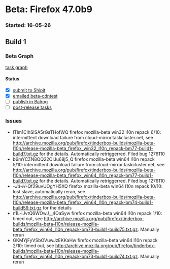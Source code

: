 # Beta: Firefox 47.0b9

### Started: 16-05-26

## Build 1

### Beta Graph
[task graph](https://tools.taskcluster.net/task-group-inspector/#FISk6eekTs62ivvHJIOB4A)


#### Status
- [x] [submit to Shipit](https://wiki.mozilla.org/Release:Release_Automation_on_Mercurial:Starting_a_Release#Submit_to_Ship_It)
- [x] [emailed beta-cdntest](../how-tos/relpro.md#1-email-drivers-re-release-live-on-cdntest-channel)
- [ ] [publish in Balrog](../how-tos/relpro.md#3-publish-in-balrog)
- [ ] [post-release tasks](../how-tos/relpro.md#4-post-release-step)

### Issues
- lTlm1CIhSlSA5rGaTHofWQ firefox mozilla-beta win32 l10n repack 6/10: intermittent download failure from cloud-mirror.taskcluster.net, see http://archive.mozilla.org/pub/firefox/tinderbox-builds/mozilla-beta-l10n/release-mozilla-beta_firefox_win32_l10n_repack-bm77-build1-build7.txt.gz for the details. Automatically retriggerred. Filed bug 1276110
- b6mYCZN8QQ22OIJu68j5_Q firefox mozilla-beta win64 l10n repack 5/10: intermittent download failure from cloud-mirror.taskcluster.net, see http://archive.mozilla.org/pub/firefox/tinderbox-builds/mozilla-beta-l10n/release-mozilla-beta_firefox_win64_l10n_repack-bm77-build1-build7.txt.gz for the details. Automatically retriggerred. Filed bug 1276110
- -_Jd-H_-Qf29uvUOgYH5XQ firefox mozilla-beta win64 l10n repack 10/10: lost slave, automatically reran, see http://archive.mozilla.org/pub/firefox/tinderbox-builds/mozilla-beta-l10n/release-mozilla-beta_firefox_win64_l10n_repack-bm74-build1-build59.txt.gz for the details
- n1L-iJvtQ6WOwJ__4OaSyw firefox mozilla-beta win64 l10n repack 1/10: timed out, see http://archive.mozilla.org/pub/firefox/tinderbox-builds/mozilla-beta-l10n/release-mozilla-beta_firefox_win64_l10n_repack-bm73-build1-build75.txt.gz. Manually rerun
- GKMYjFyVSbOVuwJzEKKaHw firefox mozilla-beta win64 l10n repack 2/10: timed out, see http://archive.mozilla.org/pub/firefox/tinderbox-builds/mozilla-beta-l10n/release-mozilla-beta_firefox_win64_l10n_repack-bm73-build1-build74.txt.gz. Manually rerun


